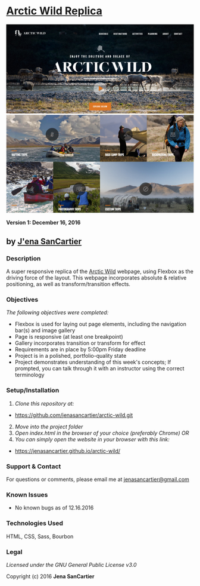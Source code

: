 # [Arctic Wild Replica](https://jenasancartier.github.io/arctic-wild/)
![project screenshot](/img/screenshot.png)
![project screenshot](/img/screenshot2.png)

__Version 1: December 16, 2016__
## by [J'ena SanCartier](https://github.com/jenasancartier)

### Description
A super responsive replica of the [Arctic Wild](http://arcticwild.com/) webpage, using Flexbox as the driving force of the layout. This webpage incorporates absolute & relative positioning, as well as transform/transition effects.

### Objectives
_The following objectives were completed:_
* Flexbox is used for laying out page elements, including the navigation bar(s) and image gallery
* Page is responsive (at least one breakpoint)
* Gallery incorporates transition or transform for effect
* Requirements are in place by 5:00pm Friday deadline
* Project is in a polished, portfolio-quality state
* Project demonstrates understanding of this week's concepts; If prompted, you can talk through it with an instructor using the correct terminology


### Setup/Installation
1. _Clone this repository at:_
  * https://github.com/jenasancartier/arctic-wild.git
2. _Move into the project folder_
3. _Open index.html in the browser of your choice (preferably Chrome) OR_
4. _You can simply open the website in your browser with this link:_
  * https://jenasancartier.github.io/arctic-wild/

### Support & Contact
For questions or comments, please email me at [jenasancartier@gmail.com](mailto:jenasancartier@gmail.com)

### Known Issues
* No known bugs as of 12.16.2016

### Technologies Used
HTML, CSS, Sass, Bourbon

### Legal
*Licensed under the GNU General Public License v3.0*

Copyright (c) 2016 **Jena SanCartier**
